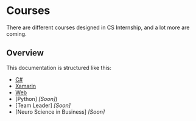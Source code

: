 # Courses

There are different courses designed in CS Internship, and a lot more are coming.


## Overview
This documentation is structured like this:
- [C#](/courses/csharp/README.md)
- [Xamarin](/courses/xamarin/README.md)
- [Web](/courses/web/README.md)
- [Python] *[Soon]*)
- [Team Leader] *[Soon]*<!-- - (/course-scrum-master.md) -->
- [Neuro Science in Business] *[Soon]*
